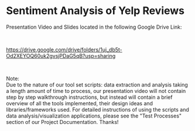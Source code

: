 # Sentiment Analysis of Yelp Reviews

Presentation Video and Slides located in the following Google Drive Link:

</br>

https://drive.google.com/drive/folders/1uj_db5t-Od2XEYOQ60uk2gvsjPDaG5qB?usp=sharing

</br>

Note:
</br>
Due to the nature of our tool set scripts: data extraction and analysis taking a length amount of time to process, our presentation video will not contain step by step walkthrough instructions, but instead will contain a brief overview of all the tools implemented, their design ideas and libraries/frameworks used. For detailed instructions of using the scripts and data analysis/visualization applications, please see the "Test Processes" section of our Project Documentation. Thanks!

